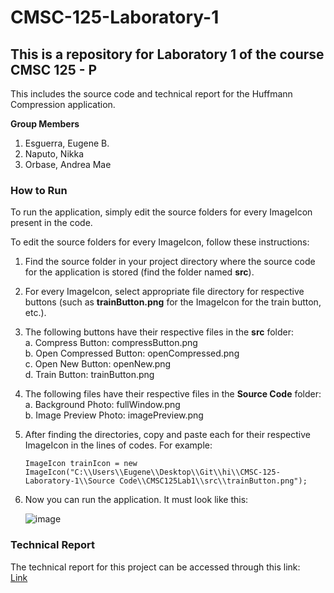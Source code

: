 # CMSC-125-Laboratory-1
## This is a repository for Laboratory 1 of the course CMSC 125 - P

This includes the source code and technical report for the Huffmann Compression application.

**Group Members**
  1. Esguerra, Eugene B.
  2. Naputo, Nikka
  3. Orbase, Andrea Mae

### How to Run

To run the application, simply edit the source folders for every ImageIcon present in the code. 

To edit the source folders for every ImageIcon, follow these instructions:
  1. Find the source folder in your project directory where the source code for the application is stored (find the folder named **src**).
  2. For every ImageIcon, select appropriate file directory for respective buttons (such as **trainButton.png** for the ImageIcon for the train button, etc.).
  3. The following buttons have their respective files in the **src** folder:\
     a. Compress Button: compressButton.png\
     b. Open Compressed Button: openCompressed.png\
     c. Open New Button: openNew.png\
     d. Train Button: trainButton.png
  4. The following files have their respective files in the **Source Code** folder:\
     a. Background Photo: fullWindow.png\
     b. Image Preview Photo: imagePreview.png
  5. After finding the directories, copy and paste each for their respective ImageIcon in the lines of codes. For example:
     ```
     ImageIcon trainIcon = new ImageIcon("C:\\Users\\Eugene\\Desktop\\Git\\hi\\CMSC-125-Laboratory-1\\Source Code\\CMSC125Lab1\\src\\trainButton.png");
     ```
  6. Now you can run the application. It must look like this:<br/>
     
     ![image](https://github.com/user-attachments/assets/44c444c2-e456-49b1-aad2-008384a5bc37)
     <br/>

### Technical Report

The technical report for this project can be accessed through this link:<br/>
[Link](https://docs.google.com/document/d/1wldGxTVh9__eVJjn-BlNA20AXY1vezt3BiK0_hgjgxk/edit?usp=sharing)<br/>



  

